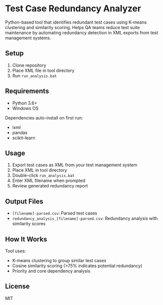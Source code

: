 # Test Case Redundancy Analyzer

Python-based tool that identifies redundant test cases using K-means clustering and similarity scoring. Helps QA teams reduce test suite maintenance by automating redundancy detection in XML exports from test management systems.

## Setup

1. Clone repository
2. Place XML file in tool directory
3. Run `run_analysis.bat`

## Requirements

- Python 3.6+
- Windows OS

Dependencies auto-install on first run:
- lxml
- pandas
- scikit-learn

## Usage

1. Export test cases as XML from your test management system
2. Place XML in tool directory
3. Double-click `run_analysis.bat`
4. Enter XML filename when prompted
5. Review generated redundancy report

## Output Files

- `[filename]-parsed.csv`: Parsed test cases
- `redundancy_analysis_[filename]-parsed.csv`: Redundancy analysis with similarity scores

## How It Works

Tool uses:
- K-means clustering to group similar test cases
- Cosine similarity scoring (>75% indicates potential redundancy)
- Priority and core dependency analysis

## License

MIT